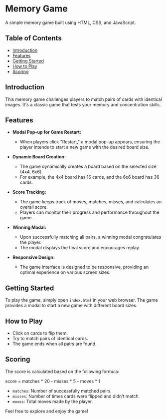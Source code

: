 # Memory Game

A simple memory game built using HTML, CSS, and JavaScript.

## Table of Contents

- [Introduction](#introduction)
- [Features](#features)
- [Getting Started](#getting-started)
- [How to Play](#how-to-play)
- [Scoring](#scoring)

## Introduction

This memory game challenges players to match pairs of cards with identical images. It's a classic game that tests your memory and concentration skills.

## Features

- **Modal Pop-up for Game Restart:**

  - When players click "Restart," a modal pop-up appears, ensuring the player intends to start a new game with the desired board size.

- **Dynamic Board Creation:**

  - The game dynamically creates a board based on the selected size (4x4, 6x6).
  - For example, the 4x4 board has 16 cards, and the 6x6 board has 36 cards.

- **Score Tracking:**

  - The game keeps track of moves, matches, misses, and calculates an overall score.
  - Players can monitor their progress and performance throughout the game.

- **Winning Modal:**

  - Upon successfully matching all pairs, a winning modal congratulates the player.
  - The modal displays the final score and encourages replay.

- **Responsive Design:**
  - The game interface is designed to be responsive, providing an optimal experience on various screen sizes.

## Getting Started

To play the game, simply open `index.html` in your web browser. The game provides a modal to start a new game with different board sizes.

## How to Play

- Click on cards to flip them.
- Try to match pairs of identical cards.
- The game ends when all pairs are found.

## Scoring

The score is calculated based on the following formula:

score = matches * 20 - misses * 5 - moves * 1

- `matches`: Number of successfully matched pairs.
- `misses`: Number of times cards were flipped and didn't match.
- `moves`: Total moves made by the player.

Feel free to explore and enjoy the game!
